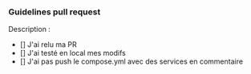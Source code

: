 ### Guidelines pull request
Description :

- [] J'ai relu ma PR
- [] J'ai testé en local mes modifs
- [] J'ai pas push le compose.yml avec des services en commentaire
